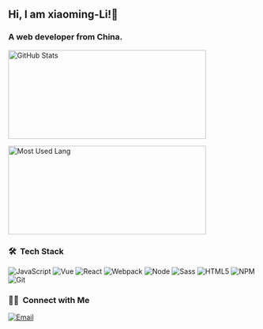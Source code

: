 ## Hi, I am xiaoming-Li!👋

### A web developer from China.

<p>
  <img width="400px" height="180px" alt="GitHub Stats" src="https://github-readme-stats.vercel.app/api?username=lxmob&count_private=true&show_icons=true"/>
</p>
<p>
  <img width="400px" height="180px" alt="Most Used Lang" src="https://github-readme-stats.vercel.app/api/top-langs/?username=lxmob&layout=compact"/>
</p>

### 🛠 &nbsp;Tech Stack
![JavaScript](https://img.shields.io/badge/-JavaScript-333333?style=flat&logo=javascript)
![Vue](https://img.shields.io/badge/-Vue-DDFCEE?style=flat&logo=vue.js)
![React](https://img.shields.io/badge/-React-45b8d8?style=flat&logo=react&logoColor=white)
![Webpack](https://img.shields.io/badge/-Webpack-45b8d8?style=flat&logo=Webpack&logoColor=white)
![Node](https://img.shields.io/badge/-Nodejs-43853d?style=flat-square&logo=Node.js&logoColor=white)
![Sass](https://img.shields.io/badge/-Sass-CC6699?style=flat-square&logo=sass&logoColor=white)
![HTML5](https://img.shields.io/badge/-HTML5-E34F26?style=flat-square&logo=html5&logoColor=white)
![NPM](https://img.shields.io/badge/-NPM-CB3837?style=flat-square&logo=npm&logoColor=white)
![Git](https://img.shields.io/badge/-Git-F05032?style=flat-square&logo=git&logoColor=white)


### 🤝🏻 &nbsp;Connect with Me
<a href="mailto:2777343105@qq.com"><img alt="Email" src="https://img.shields.io/badge/Email-2777343105@qq.com-blue?style=flat-square&logo=gmail"></a>
